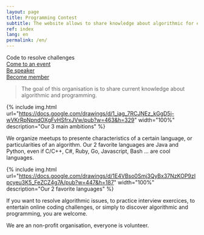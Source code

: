 ```yaml
---
layout: page
title: Programming Contest
subtitle: The website allows to share knowledge about algorithmic for everyone
ref: index
lang: en
permalink: /en/
---
```


<div class="header-page-image-home">
    <div class="row">
        <div class="col-xs-12 slogan">
            Code to resolve challenges
        </div>
        <div class="col-xs-4">
            <a class="btn btn-green" href="https://goo.gl/forms/q1OWiLiv0Sqha81O2">Come to an event</a>
        </div>
        <div class="col-xs-4">
            <a class="btn btn-green" href="https://goo.gl/forms/JMhNI5x0NGycxC932">Be speaker</a>
        </div>
        <div class="col-xs-4">
            <a class="btn btn-green" href="https://goo.gl/forms/ixh72q8WEuR4vnco1">Become member</a>
        </div>
    </div>
</div>

> The goal of this organisation is to share current knowledge about algorithmic and programming.

{% include img.html
url="https://docs.google.com/drawings/d/1_iag_7RCJNEz_kGgD5j-wVKrRpNpndOXgFvHSfrxJVw/pub?w=463&h=329"
width="100%"
description="Our 3 main ambitions" %}

We organize meetups to presente characteristics of a certain language, or particularities of an algorithm. 
Our 2 favorite languages are Java and Python, even if C/C++, C#, Ruby, Go, Javascript, Bash ... are cool languages.

{% include img.html
url="https://docs.google.com/drawings/d/1E4VBso0Smj3QyBx37NzKOP9zIpcyeu3K5_FeZCZ4g7A/pub?w=447&h=187"
width="100%"
description="Our 2 favorite languages" %}

If you want to resolve algorithmic issues, to practice interview exercices, to entertain online coding challenges, 
or simply to discover algorithmic and programming, you are welcome. 

We are an non-profit organisation, everyone is volunteer.
